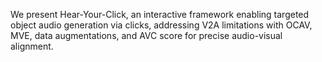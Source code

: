 We present Hear-Your-Click, an interactive framework enabling targeted object audio generation via clicks, addressing V2A limitations with OCAV, MVE, data augmentations, and AVC score for precise audio-visual alignment.
